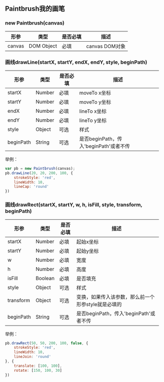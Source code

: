 ## Paintbrush我的画笔
### new Paintbrush(canvas)
| 形参 | 类型 | 是否必填 | 描述 |
| ------ | ------ | ------ | ------ |
| canvas | DOM Object | 必填 | canvas DOM对象 |

### 画线drawLine(startX, startY, endX, endY, style, beginPath)
| 形参 | 类型 | 是否必填 | 描述 |
| ------ | ------ | ------ | ------ |
| startX | Number | 必填 | moveTo x坐标 |
| startY | Number | 必填 | moveTo y坐标 |
| endX | Number | 必填 | lineTo x坐标 |
| endY | Number | 必填 | lineTo y坐标 |
| style | Object | 可选 | 样式 |
| beginPath | String | 可选 | 是否beginPath，传入'beginPath'或者不传 |

举例：
```javascript
var pb = new Paintbrush(canvas);
pb.drawLine(20, 20, 200, 100, {
    strokeStyle: 'red',
    lineWidth: 10,
    lineCap: 'round'
})
```
### 画线drawRect(startX, startY, w, h, isFill, style, transform, beginPath)
| 形参 | 类型 | 是否必填 | 描述 |
| ------ | ------ | ------ | ------ |
| startX | Number | 必填 | 起始x坐标 |
| startY | Number | 必填 | 起始y坐标 |
| w | Number | 必填 | 宽度 |
| h | Number | 必填 | 高度 |
| isFill | Boolean | 必填 | 是否填充 |
| style | Object | 可选 | 样式 |
| transform | Object | 可选 | 变换，如果传入该参数，那么前一个形参style就是必填的 |
| beginPath | String | 可选 | 是否beginPath，传入'beginPath'或者不传 |

举例：
```javascript
pb.drawRect(50, 50, 200, 100, false, {
    strokeStyle: 'red',
    lineWidth: 10,
    lineJoin: 'round'
}, {
    translate: [100, 100],
    rotate: [150, 100, 30]
})
```